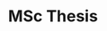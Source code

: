 ---
title: MSc Thesis
layout: project
year: 2022
project-url: https://github.com/academicportfolio/academicportfolio.github.io
excerpt: This project aims to extend the glass detection model presented by Jiaying Lin et al. into video. We call this network GSDNet4Video. This is done mainly using techniques found in Google's "Mobile Real-time Video Segmentation" blog. 
project-image: https://placehold.co/400
tag1: Project Page
tag1link: https://harveymannering.github.io/GlassDetectionInVideos/
tag2: GitHub
tag2link: https://github.com/harveymannering/GlassDetectionInVideos
comments: true
---